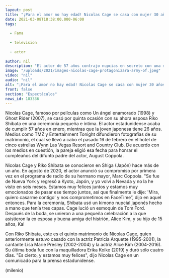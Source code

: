 ```yaml
---
layout: post
title: "¡Para el amor no hay edad! Nicolas Cage se casa con mujer 30 años más joven; es su quinta boda"
date: 2021-03-08T18:38:00.000-06:00
tags:
  
  - Fama
  
  - television
  
  - actor
  
author: nil
description: "El actor de 57 años contrajo nupcias en secreto con una mujer de 26 años. Así se llevó a cabo su matrimonio. "
image: "/uploads/2021/images-nicolas-cage-protagonizara-army-of.jpeg"
video: "nil"
audio: "nil"
alt: "¡Para el amor no hay edad! Nicolas Cage se casa con mujer 30 años más joven; es su quinta boda"
front: false
section: "Espectáculos"
news_id: 183336
---
```


Nicolas Cage, famoso por películas como Un ángel enamorado (1998) y Ghost Rider (2007), se casó por quinta ocasión con su ahora esposa Riko Shibata en una ceremonia pequeña e íntima. El actor estadunidense acaba de cumplir 57 años en enero, mientras que la joven japonesa tiene 26 años. Medios como TMZ y Entertainment Tonight difundieron fotografías de su matrimonio, el cual se llevó a cabo el pasado 16 de febrero en el hotel de cinco estrellas Wynn Las Vegas Resort and Country Club. De acuerdo con los medios en cuestión, la pareja eligió esa fecha para honrar el cumpleaños del difunto padre del actor, August Coppola. 

Nicolas Cage y Riko Shibata se conocieron en Shiga (Japón) hace más de un año. En agosto de 2020, el actor anunció su compromiso por primera vez en el programa de radio de su hermano mayor, Marc Coppola. "Se fue de Nueva York y regresó a Kyoto, Japón, y yo volví a Nevada y no la he visto en seis meses. Estamos muy felices juntos y estamos muy emocionados de pasar ese tiempo juntos, así que finalmente le dije: 'Mira, quiero casarme contigo' y nos comprometimos en FaceTime”, dijo en aquel entonces. Para la ceremonia, Shibata usó un kimono nupcial japonés hecho a mano que tenía tres capas. Cage lució un esmoquin de Tom Ford. Después de la boda, se unieron a una pequeña celebración a la que asistieron la ex esposa y buena amiga del histrión, Alice Kim, y su hijo de 15 años, Kal 

Con Riko Shibata, este es el quinto matrimonio de Nicolas Cage, quien anteriormente estuvo casado con la actriz Patricia Arquette (1995-2001), la cantante Lisa Marie Presley (2002-2004) y la actriz Alice Kim (2004-2016). Su última boda fue con la maquilladora Erika Koike (2019) y duró sólo cuatro días. "Es cierto, y estamos muy felices", dijo Nicolas Cage en un comunicado para la prensa estadunidense. 

(milenio)